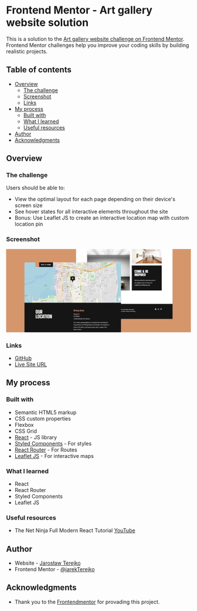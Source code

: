 # Frontend Mentor - Art gallery website solution

This is a solution to the [Art gallery website challenge on Frontend Mentor](https://www.frontendmentor.io/challenges/art-gallery-website-yVdrZlxyA). Frontend Mentor challenges help you improve your coding skills by building realistic projects.

## Table of contents

- [Overview](#overview)
  - [The challenge](#the-challenge)
  - [Screenshot](#screenshot)
  - [Links](#links)
- [My process](#my-process)
  - [Built with](#built-with)
  - [What I learned](#what-i-learned)
  - [Useful resources](#useful-resources)
- [Author](#author)
- [Acknowledgments](#acknowledgments)

## Overview

### The challenge

Users should be able to:

- View the optimal layout for each page depending on their device's screen size
- See hover states for all interactive elements throughout the site
- Bonus: Use Leaflet JS to create an interactive location map with custom location pin

### Screenshot

![Art gallery website screenshot](/public/image-art-hero.jpg)

### Links

- [GitHub](https://github.com/jarekTerejko/arch-studio-multi-page-website)
- [Live Site URL](https://modern-art-gallery-terejkodev.netlify.app)

## My process

### Built with

- Semantic HTML5 markup
- CSS custom properties
- Flexbox
- CSS Grid
- [React](https://reactjs.org/) - JS library
- [Styled Components](https://styled-components.com/) - For styles
- [React Router](https://reactrouter.com/) - For Routes
- [Leaflet JS](https://leafletjs.com/) - For interactive maps

### What I learned

- React
- React Router
- Styled Components
- Leaflet JS

### Useful resources

- The Net Ninja Full Modern React Tutorial [YouTube](https://www.youtube.com/playlist?list=PL4cUxeGkcC9gZD-Tvwfod2gaISzfRiP9d)

## Author

- Website - [Jarosław Terejko](https://terejkodev.netlify.app)
- Frontend Mentor - [@jarekTerejko](https://www.frontendmentor.io/profile/jarekTerejko)

## Acknowledgments

- Thank you to the [Frontendmentor](https://www.frontendmentor.io/home) for provading this project.
